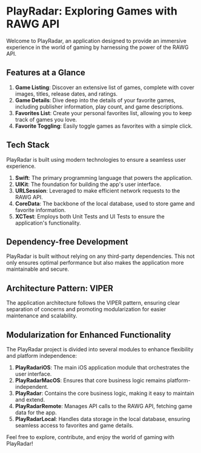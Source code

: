 # PlayRadar: Exploring Games with RAWG API

Welcome to PlayRadar, an application designed to provide an immersive experience in the world of gaming by harnessing the power of the RAWG API.

## Features at a Glance

1. **Game Listing**: Discover an extensive list of games, complete with cover images, titles, release dates, and ratings.
2. **Game Details**: Dive deep into the details of your favorite games, including publisher information, play count, and game descriptions.
3. **Favorites List**: Create your personal favorites list, allowing you to keep track of games you love.
4. **Favorite Toggling**: Easily toggle games as favorites with a simple click.

## Tech Stack

PlayRadar is built using modern technologies to ensure a seamless user experience.

1. **Swift**: The primary programming language that powers the application.
2. **UIKit**: The foundation for building the app's user interface.
3. **URLSession**: Leveraged to make efficient network requests to the RAWG API.
4. **CoreData**: The backbone of the local database, used to store game and favorite information.
5. **XCTest**: Employs both Unit Tests and UI Tests to ensure the application's functionality.

## Dependency-free Development

PlayRadar is built without relying on any third-party dependencies. This not only ensures optimal performance but also makes the application more maintainable and secure.

## Architecture Pattern: VIPER

The application architecture follows the VIPER pattern, ensuring clear separation of concerns and promoting modularization for easier maintenance and scalability.

## Modularization for Enhanced Functionality

The PlayRadar project is divided into several modules to enhance flexibility and platform independence:

1. **PlayRadariOS**: The main iOS application module that orchestrates the user interface.
2. **PlayRadarMacOS**: Ensures that core business logic remains platform-independent.
3. **PlayRadar**: Contains the core business logic, making it easy to maintain and extend.
4. **PlayRadarRemote**: Manages API calls to the RAWG API, fetching game data for the app.
5. **PlayRadarLocal**: Handles data storage in the local database, ensuring seamless access to favorites and game details.

Feel free to explore, contribute, and enjoy the world of gaming with PlayRadar!